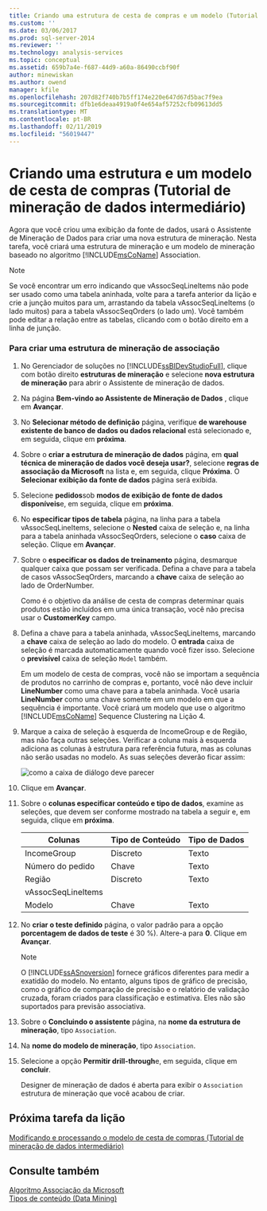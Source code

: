 ```yaml
---
title: Criando uma estrutura de cesta de compras e um modelo (Tutorial de mineração de dados intermediário) | Microsoft Docs
ms.custom: ''
ms.date: 03/06/2017
ms.prod: sql-server-2014
ms.reviewer: ''
ms.technology: analysis-services
ms.topic: conceptual
ms.assetid: 659b7a4e-f687-44d9-a60a-86490ccbf90f
author: minewiskan
ms.author: owend
manager: kfile
ms.openlocfilehash: 207d82f740b7b5ff174e220e647d67d5bac7f9ea
ms.sourcegitcommit: dfb1e6deaa4919a0f4e654af57252cfb09613dd5
ms.translationtype: MT
ms.contentlocale: pt-BR
ms.lasthandoff: 02/11/2019
ms.locfileid: "56019447"
---
```

# <a name="creating-a-market-basket-structure-and-model-intermediate-data-mining-tutorial"></a>Criando uma estrutura e um modelo de cesta de compras (Tutorial de mineração de dados intermediário)
  Agora que você criou uma exibição da fonte de dados, usará o Assistente de Mineração de Dados para criar uma nova estrutura de mineração. Nesta tarefa, você criará uma estrutura de mineração e um modelo de mineração baseado no algoritmo [!INCLUDE[msCoName](../includes/msconame-md.md)] Association.  
  
> [!NOTE]  
>  Se você encontrar um erro indicando que vAssocSeqLineItems não pode ser usado como uma tabela aninhada, volte para a tarefa anterior da lição e crie a junção muitos para um, arrastando da tabela vAssocSeqLineItems (o lado muitos) para a tabela vAssocSeqOrders (o lado um). Você também pode editar a relação entre as tabelas, clicando com o botão direito em a linha de junção.  
  
### <a name="to-create-an-association-mining-structure"></a>Para criar uma estrutura de mineração de associação  
  
1.  No Gerenciador de soluções no [!INCLUDE[ssBIDevStudioFull](../includes/ssbidevstudiofull-md.md)], clique com botão direito **estruturas de mineração** e selecione **nova estrutura de mineração** para abrir o Assistente de mineração de dados.  
  
2.  Na página **Bem-vindo ao Assistente de Mineração de Dados** , clique em **Avançar**.  
  
3.  No **Selecionar método de definição** página, verifique **de warehouse existente de banco de dados ou dados relacional** está selecionado e, em seguida, clique em **próxima**.  
  
4.  Sobre o **criar a estrutura de mineração de dados** página, em **qual técnica de mineração de dados você deseja usar?**, selecione **regras de associação da Microsoft** na lista e, em seguida, clique **Próxima**. O **Selecionar exibição da fonte de dados** página será exibida.  
  
5.  Selecione **pedidos**sob **modos de exibição de fonte de dados disponíveis**e, em seguida, clique em **próxima**.  
  
6.  No **especificar tipos de tabela** página, na linha para a tabela vAssocSeqLineItems, selecione o **Nested** caixa de seleção e, na linha para a tabela aninhada vAssocSeqOrders, selecione o **caso** caixa de seleção. Clique em **Avançar**.  
  
7.  Sobre o **especificar os dados de treinamento** página, desmarque qualquer caixa que possam ser verificada. Defina a chave para a tabela de casos vAssocSeqOrders, marcando a **chave** caixa de seleção ao lado de OrderNumber.  
  
     Como é o objetivo da análise de cesta de compras determinar quais produtos estão incluídos em uma única transação, você não precisa usar o **CustomerKey** campo.  
  
8.  Defina a chave para a tabela aninhada, vAssocSeqLineItems, marcando a **chave** caixa de seleção ao lado do modelo. O **entrada** caixa de seleção é marcada automaticamente quando você fizer isso. Selecione o **previsível** caixa de seleção `Model` também.  
  
     Em um modelo de cesta de compras, você não se importam a sequência de produtos no carrinho de compras e, portanto, você não deve incluir **LineNumber** como uma chave para a tabela aninhada. Você usaria **LineNumber** como uma chave somente em um modelo em que a sequência é importante. Você criará um modelo que use o algoritmo [!INCLUDE[msCoName](../includes/msconame-md.md)] Sequence Clustering na Lição 4.  
  
9. Marque a caixa de seleção à esquerda de IncomeGroup e de Região, mas não faça outras seleções. Verificar a coluna mais à esquerda adiciona as colunas à estrutura para referência futura, mas as colunas não serão usadas no modelo. As suas seleções deverão ficar assim:  
  
     ![como a caixa de diálogo deve parecer](../../2014/tutorials/media/tutorial-configassocmodel.gif "deve ser a aparência de caixa de diálogo")  
  
10. Clique em **Avançar**.  
  
11. Sobre o **colunas especificar conteúdo e tipo de dados**, examine as seleções, que devem ser conforme mostrado na tabela a seguir e, em seguida, clique em **próxima**.  
  
    |Colunas|Tipo de Conteúdo|Tipo de Dados|  
    |-------------|------------------|---------------|  
    |IncomeGroup|Discreto|Texto|  
    |Número do pedido|Chave|Texto|  
    |Região|Discreto|Texto|  
    |vAssocSeqLineItems|||  
    |Modelo|Chave|Texto|  
  
12. No **criar o teste definido** página, o valor padrão para a opção **porcentagem de dados de teste** é 30 %). Altere-a para **0**. Clique em **Avançar**.  
  
    > [!NOTE]  
    >  O [!INCLUDE[ssASnoversion](../includes/ssasnoversion-md.md)] fornece gráficos diferentes para medir a exatidão do modelo. No entanto, alguns tipos de gráfico de precisão, como o gráfico de comparação de precisão e o relatório de validação cruzada, foram criados para classificação e estimativa. Eles não são suportados para previsão associativa.  
  
13. Sobre o **Concluindo o assistente** página, na **nome da estrutura de mineração**, tipo `Association`.  
  
14. Na **nome do modelo de mineração**, tipo `Association`.  
  
15. Selecione a opção **Permitir drill-through**e, em seguida, clique em **concluir**.  
  
     Designer de mineração de dados é aberta para exibir o `Association` estrutura de mineração que você acabou de criar.  
  
## <a name="next-task-in-lesson"></a>Próxima tarefa da lição  
 [Modificando e processando o modelo de cesta de compras &#40;Tutorial de mineração de dados intermediário&#41;](../../2014/tutorials/modify-process-market-basket-model-intermediate-data-mining-tutorial.md)  
  
## <a name="see-also"></a>Consulte também  
 [Algoritmo Associação da Microsoft](../../2014/analysis-services/data-mining/microsoft-association-algorithm.md)   
 [Tipos de conteúdo &#40;Data Mining&#41;](../../2014/analysis-services/data-mining/content-types-data-mining.md)  
  
  
